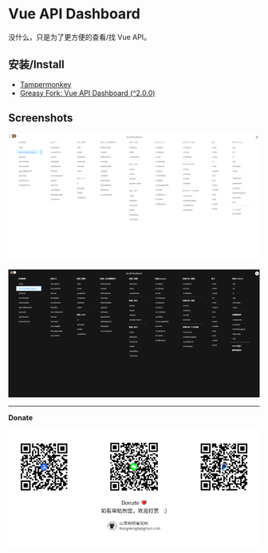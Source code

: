 # Vue API Dashboard

没什么，只是为了更方便的查看/找 Vue API。

## 安装/Install

- [Tampermonkey](https://www.tampermonkey.net/)
- [Greasy Fork: Vue API Dashboard (^2.0.0)](https://greasyfork.org/zh-CN/scripts/402459-vue-api-dashboard-2-0-0)



## Screenshots

![](https://raw.githubusercontent.com/caringrun/assets/master/vue-api-dashboard-v2-light.png)

![](https://raw.githubusercontent.com/caringrun/assets/master/vue-api-dashboard-v2-dark.png)

---

**Donate**

![](https://raw.githubusercontent.com/caringrun/assets/master/donate.png)